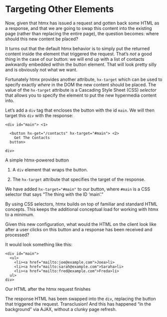 # Targeting Other Elements

Now, given that htmx has issued a request and gotten back some HTML as a response, and that we are going to swap this content into the existing page (rather than replacing the entire page), the question becomes: where should this new content be placed?

It turns out that the default htmx behavior is to simply put the returned content inside the element that triggered the request. That’s _not_ a good thing in the case of our button: we will end up with a list of contacts awkwardly embedded within the button element. That will look pretty silly and is obviously not what we want.

Fortunately htmx provides another attribute, `hx-target` which can be used to specify exactly _where_ in the DOM the new content should be placed. The value of the `hx-target` attribute is a Cascading Style Sheet (CSS) _selector_ that allows you to specify the element to put the new hypermedia content into.

Let’s add a `div` tag that encloses the button with the id `main`. We will then target this `div` with the response:

    <div id="main"> <1>
    
      <button hx-get="/contacts" hx-target="#main"> <2>
        Get The Contacts
      button>
    
    div>

A simple htmx-powered button

1.  A `div` element that wraps the button.
    
2.  The `hx-target` attribute that specifies the target of the response.
    

We have added `hx-target="#main"` to our button, where `#main` is a CSS selector that says “The thing with the ID ‘main’.”

By using CSS selectors, htmx builds on top of familiar and standard HTML concepts. This keeps the additional conceptual load for working with htmx to a minimum.

Given this new configuration, what would the HTML on the client look like after a user clicks on this button and a response has been received and processed?

It would look something like this:

    <div id="main">
      <ul>
        <li><a href="mailto:joe@example.com">Joea>li>
        <li><a href="mailto:sarah@example.com">Saraha>li>
        <li><a href="mailto:fred@example.com">Freda>li>
      ul>
    div>

Our HTML after the htmx request finishes

The response HTML has been swapped into the `div`, replacing the button that triggered the request. Transclusion! And this has happened “in the background” via AJAX, without a clunky page refresh.